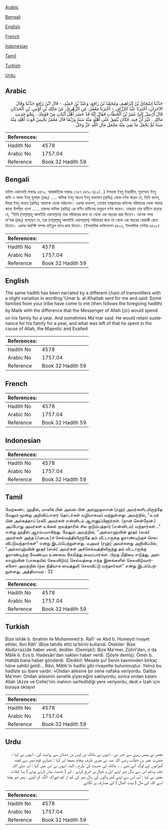 [Arabic](#arabic)

[Bengali](#bengali)

[English](#english)

[French](#french)

[Indonesian](#indonesian)

[Tamil](#tamil)

[Turkish](#turkish)

[Urdu](#urdu)

## Arabic


<div dir="rtl" lang="ar" style={{fontSize:'larger',backgroundColor:'#f8f9fa',padding:20}}>
حَدَّثَنَا إِسْحَاقُ بْنُ إِبْرَاهِيمَ، وَمُحَمَّدُ بْنُ رَافِعٍ، وَعَبْدُ بْنُ حُمَيْدٍ، - قَالَ ابْنُ رَافِعٍ حَدَّثَنَا وَقَالَ الآخَرَانِ، أَخْبَرَنَا عَبْدُ الرَّزَّاقِ، - أَخْبَرَنَا مَعْمَرٌ، عَنِ الزُّهْرِيِّ، عَنْ مَالِكِ بْنِ أَوْسِ، بْنِ الْحَدَثَانِ قَالَ أَرْسَلَ إِلَىَّ عُمَرُ بْنُ الْخَطَّابِ فَقَالَ إِنَّهُ قَدْ حَضَرَ أَهْلُ أَبْيَاتٍ مِنْ قَوْمِكَ ‏.‏ بِنَحْوِ حَدِيثِ مَالِكٍ ‏.‏ غَيْرَ أَنَّ فِيهِ، فَكَانَ يُنْفِقُ عَلَى أَهْلِهِ مِنْهُ سَنَةً وَرُبَّمَا قَالَ مَعْمَرٌ يَحْبِسُ قُوتَ أَهْلِهِ مِنْهُ سَنَةً ثُمَّ يَجْعَلُ مَا بَقِيَ مِنْهُ مَجْعَلَ مَالِ اللَّهِ عَزَّ وَجَلَّ ‏.‏
</div>
<div style={{backgroundColor:'#f8f9fa',padding:20, marginBottom: 10}}><table> <thead> <tr> <th>References:</th> <th></th> </tr> </thead> <tbody><tr><td>Hadith No</td><td>4578</td></tr><tr><td>Arabic No</td><td>1757.04</td></tr><tr><td>Reference</td><td>Book 32 Hadith 59</td></tr></tbody></table></div>

## Bengali


<div dir="ltr" lang="bn" style={{fontSize:'larger',backgroundColor:'#f8f9fa',padding:20}}>
হাদিস একাডেমি নাম্বারঃ ৪৪৭০, আন্তর্জাতিক নাম্বারঃ ১৭৫৭ ৪৪৭০-(৫০/...) ইসহাক ইবনু ইবরাহীম, মুহাম্মাদ ইবনু রাফি ও আবদ ইবনু হুমায়দ (রহঃ) ..... মালিক ইবনু আওস ইবনু হাদাসান (রাযিঃ) থেকে বর্ণনা করেন যে, তিনি বলেন, উমার ইবনু খাত্তাব (রাযিঃ) আমাকে ডেকে পাঠালেন। এরপর বললেন, তোমার সম্প্রদায়ের কতিপয় পরিবারের লোক আমার কাছে উপস্থিত হলো ...... তারপর মালিক (রাযিঃ) এর বর্ণিত হাদীসের অনুরূপ বর্ণনা করেন। তাছাড়া তার হাদীসে রয়েছে যে, “তিনি (সাল্লাল্লাহু আলাইহি ওয়াসাল্লাম) তার পরিবারের জন্য তা থেকে এক বছরের খরচ দিতেন। অনেক সময় মা'মার (রহঃ) বলেছেন যে, তার (সাল্লাল্লাহু আলাইহি ওয়াসাল্লাম) পরিবারের জন্য তা থেকে এক বছরের খোরাকী রেখে দিতেন। এরপর অবশিষ্ট সম্পদ বাইতুল মালে জমা দিতেন। (ইসলামিক ফাউন্ডেশন ৪৪২৬, ইসলামিক সেন্টার ৪৪২৮)
</div>
<div style={{backgroundColor:'#f8f9fa',padding:20, marginBottom: 10}}><table> <thead> <tr> <th>References:</th> <th></th> </tr> </thead> <tbody><tr><td>Hadith No</td><td>4578</td></tr><tr><td>Arabic No</td><td>1757.04</td></tr><tr><td>Reference</td><td>Book 32 Hadith 59</td></tr></tbody></table></div>

## English


<div dir="ltr" lang="en" style={{fontSize:'larger',backgroundColor:'#f8f9fa',padding:20}}>
The same hadith has been narrated by a different chain of transmitters with a slight variation in wording:'Umar b. al-Khattab sent for me and said: Some families from your tribe have come to me (then follows the foregoing hadith) by Malik with the difference that the Messenger of Allah (ﷺ) would spend on his family for a year. And sometimes Ma'mar said: He would retain sustenance for his family for a year, and what was left of that he spent in the cause of Allah, the Majestic and Exalted
</div>
<div style={{backgroundColor:'#f8f9fa',padding:20, marginBottom: 10}}><table> <thead> <tr> <th>References:</th> <th></th> </tr> </thead> <tbody><tr><td>Hadith No</td><td>4578</td></tr><tr><td>Arabic No</td><td>1757.04</td></tr><tr><td>Reference</td><td>Book 32 Hadith 59</td></tr></tbody></table></div>

## French


<div dir="ltr" lang="fr" style={{fontSize:'larger',backgroundColor:'#f8f9fa',padding:20}}>

</div>
<div style={{backgroundColor:'#f8f9fa',padding:20, marginBottom: 10}}><table> <thead> <tr> <th>References:</th> <th></th> </tr> </thead> <tbody><tr><td>Hadith No</td><td>4578</td></tr><tr><td>Arabic No</td><td>1757.04</td></tr><tr><td>Reference</td><td>Book 32 Hadith 59</td></tr></tbody></table></div>

## Indonesian


<div dir="ltr" lang="id" style={{fontSize:'larger',backgroundColor:'#f8f9fa',padding:20}}>

</div>
<div style={{backgroundColor:'#f8f9fa',padding:20, marginBottom: 10}}><table> <thead> <tr> <th>References:</th> <th></th> </tr> </thead> <tbody><tr><td>Hadith No</td><td>4578</td></tr><tr><td>Arabic No</td><td>1757.04</td></tr><tr><td>Reference</td><td>Book 32 Hadith 59</td></tr></tbody></table></div>

## Tamil


<div dir="ltr" lang="ta" style={{fontSize:'larger',backgroundColor:'#f8f9fa',padding:20}}>
மேற்கண்ட ஹதீஸ், மாலிக் பின் அவ்ஸ் பின் அல்ஹதஸான் (ரஹ்) அவர்களிடமிருந்தே மேலும் மூன்று அறிவிப்பாளர் தொடர்கள் வழியாகவும் வந்துள்ளது: அவற்றில், "உமர் பின் அல்கத்தாப் (ரலி) அவர்கள் என்னிடம் ஆளனுப்பினார்கள். (நான் சென்றேன்.) அப்போது அவர்கள் உங்கள் குலத்தாரில் சில குடும்பத்தார் (என்னிடம்) வந்தார்கள்..." என்று ஹதீஸ் ஆரம்பமாகிறது. மேலும் அவற்றில், "அல்லாஹ்வின் தூதர் (ஸல்) அவர்கள் அந்த (ஃபைஉ)ச் செல்வத்திலிருந்தே தம் வீட்டாருக்கு ஓராண்டிற்குச் செலவிட்டுவந்தார்கள்" என்று இடம்பெற்றுள்ளது. மஅமர் (ரஹ்) அவர்களது அறிவிப்பில், "அல்லாஹ்வின் தூதர் (ஸல்) அவர்கள் அச்செல்வத்திலிருந்து தம் வீட்டாருக்கு ஓராண்டிற்கு வேண்டிய உணவை சேமித்து வைப்பார்கள். பிறகு மீதியை எடுத்து, அல்லாஹ்வின் (பாதையில் செலவிடும்) செல்வத்தை எந்த இனங்களில் செலவிடுவார்களோ அவற்றில் (நல நிதியாக வைத்துச்) செலவிட்டு வந்தார்கள்" என்று இடம்பெற்றுள்ளது. அத்தியாயம் : 32
</div>
<div style={{backgroundColor:'#f8f9fa',padding:20, marginBottom: 10}}><table> <thead> <tr> <th>References:</th> <th></th> </tr> </thead> <tbody><tr><td>Hadith No</td><td>4578</td></tr><tr><td>Arabic No</td><td>1757.04</td></tr><tr><td>Reference</td><td>Book 32 Hadith 59</td></tr></tbody></table></div>

## Turkish


<div dir="ltr" lang="tr" style={{fontSize:'larger',backgroundColor:'#f8f9fa',padding:20}}>
Bize ishâk b. ibrahim ile Muhammed b. Rafi' ve Abd b. Humeyd rivayet ettiler, İbni Râfi' (Bize tahdîs etti) ta'bîrini kullandı. Ötekiler: Bize Abdürrazzâk haber verdi, dediler. (Demişki): Bize Ma'mer, Zührî'den, o da Mâlik b. Evs b. Hadesân'dan naklen haber verdi. (Şöyle demiş): Ömer b. Hattâb bana haber gönderdi. (Dediki): Mesele şu! Senin kavminden birkaç hâne sahibi geldi... Râvi, Mâlik'in hadîsi gibi rivayette bulunmuştur. Yalnız bu hadîste şu ibare vardır: «Ondan ailesine bir sene nafaka veriyordu. Galiba Ma'mer: Ondan ailesinin senelik yiyeceğini saklıyordu; sonra ondan kalanı Allah (Azze ve Celle)'nin malının sarfedildiği yere veriyordu, dedi.» İzah için buraya tıklayın
</div>
<div style={{backgroundColor:'#f8f9fa',padding:20, marginBottom: 10}}><table> <thead> <tr> <th>References:</th> <th></th> </tr> </thead> <tbody><tr><td>Hadith No</td><td>4578</td></tr><tr><td>Arabic No</td><td>1757.04</td></tr><tr><td>Reference</td><td>Book 32 Hadith 59</td></tr></tbody></table></div>

## Urdu


<div dir="rtl" lang="ur" style={{fontSize:'larger',backgroundColor:'#f8f9fa',padding:20}}>
معمر نے ہمیں زہری سے خبر دی ، انہوں نے مالک بن اوس بن حدثان سے روایت کی ، انہوں نے کہا : حضرت عمر بن خطاب رضی اللہ عنہ نے میری طرف پیغام بھیجا اور کہا : تمہاری قوم میں سے کچھ گھرانوں کے لوگ آئے تھے ۔ ۔ مالک کی حدیث کی طرح ، البتہ انہوں نے اس میں کہا : آپ صلی اللہ علیہ وسلم اس سے سال بھر اپنے اہل و عیال پر خرچ کرتے ۔ اور ( حدیث بیان کرتے ہوئے ) بسا اوقات معمر نے کہا : آپ اس سے اپنے گھر والوں کی سال بھر کی کم از کم خوراک الگ کر لیتے ، پھر جو بچتا اسے اللہ کے مال ( بیت المال ) کے مصارف پر لگاتے
</div>
<div style={{backgroundColor:'#f8f9fa',padding:20, marginBottom: 10}}><table> <thead> <tr> <th>References:</th> <th></th> </tr> </thead> <tbody><tr><td>Hadith No</td><td>4578</td></tr><tr><td>Arabic No</td><td>1757.04</td></tr><tr><td>Reference</td><td>Book 32 Hadith 59</td></tr></tbody></table></div>